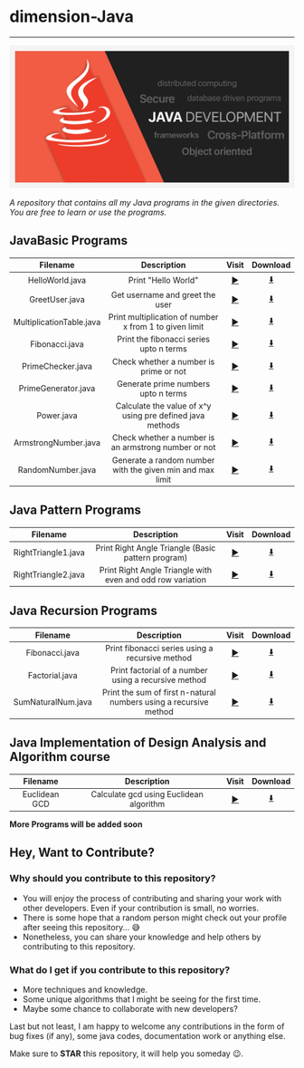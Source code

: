 # dimension-Java
---
![Java Banner](https://raw.githubusercontent.com/kode-logger/resource-data-storage/main/dimension-java/JavaBanner.jpg)

*A repository that contains all my Java programs in the given directories. You are free to learn or use the programs.*

## JavaBasic Programs

| Filename             | Description | Visit | Download |
| :----:               |    :----:     | :----:       | :----: |
| HelloWorld.java      | Print "Hello World"       | [:arrow_forward:](https://github.com/kode-logger/dimension-Java/tree/main/JavaBasic/HelloWorld "HelloWorld") | [:arrow_down:](https://raw.githubusercontent.com/kode-logger/dimension-Java/main/JavaBasic/HelloWorld/HelloWorld.java "HelloWorld.java")
| GreetUser.java       | Get username and greet the user | [:arrow_forward:](https://github.com/kode-logger/dimension-Java/tree/main/JavaBasic/GreetUser "GreetUser") | [:arrow_down:](https://raw.githubusercontent.com/kode-logger/dimension-Java/main/JavaBasic/GreetUser/GreetUser.java "GreetUser.java")
| MultiplicationTable.java | Print multiplication of number x from 1 to given limit | [:arrow_forward:](https://github.com/kode-logger/dimension-Java/tree/main/JavaBasic/MultiplicationTable "MultiplicationTable") | [:arrow_down:](https://raw.githubusercontent.com/kode-logger/dimension-Java/main/JavaBasic/MultiplicationTable/MultiplicationTable.java "MultiplicationTable.java")
| Fibonacci.java | Print the fibonacci series upto n terms | [:arrow_forward:](https://github.com/kode-logger/dimension-Java/tree/main/JavaBasic/FibonacciSeries "Fibonacci") | [:arrow_down:](https://raw.githubusercontent.com/kode-logger/dimension-Java/main/JavaBasic/FibonacciSeries/Fibonacci.java "Fibonacci.java")
| PrimeChecker.java | Check whether a number is prime or not | [:arrow_forward:](https://github.com/kode-logger/dimension-Java/tree/main/JavaBasic/PrimeChecker "PrimeChecker") | [:arrow_down:](https://raw.githubusercontent.com/kode-logger/dimension-Java/main/JavaBasic/PrimeChecker/PrimeChecker.java "PrimeChecker.java")
| PrimeGenerator.java | Generate prime numbers upto n terms | [:arrow_forward:](https://github.com/kode-logger/dimension-Java/tree/main/JavaBasic/PrimeGenerator "PrimeGenerator") | [:arrow_down:](https://raw.githubusercontent.com/kode-logger/dimension-Java/main/JavaBasic/PrimeGenerator/PrimeGenerator.java "PrimeGenerator.java")
| Power.java | Calculate the value of x^y using pre defined java methods | [:arrow_forward:](https://github.com/kode-logger/dimension-Java/tree/main/JavaBasic/Power "Power") | [:arrow_down:](https://raw.githubusercontent.com/kode-logger/dimension-Java/main/JavaBasic/Power/Power.java "Power.java")
| ArmstrongNumber.java | Check whether a number is an armstrong  number or not | [:arrow_forward:](https://github.com/kode-logger/dimension-Java/tree/main/JavaBasic/ArmstrongNumber "ArmstrongNumber") | [:arrow_down:](https://raw.githubusercontent.com/kode-logger/dimension-Java/main/JavaBasic/ArmstrongNumber/ArmstrongNumber.java "ArmstrongNumber.java")
| RandomNumber.java | Generate a random number with the given min and max limit | [:arrow_forward:](https://github.com/kode-logger/dimension-Java/tree/main/JavaBasic/RandomNumber "RandomNumber") | [:arrow_down:](https://raw.githubusercontent.com/kode-logger/dimension-Java/main/JavaBasic/RandomNumber/RandomNumber.java "RandomNumber.java")

## Java Pattern Programs

| Filename | Description | Visit | Download |
| :----:   | :----:      | :----: | :----: |
| RightTriangle1.java | Print Right Angle Triangle (Basic pattern program) | [:arrow_forward:](https://github.com/kode-logger/dimension-Java/tree/main/JavaPattern/RightTriangle1 "RightTriangle1") | [:arrow_down:](https://raw.githubusercontent.com/kode-logger/dimension-Java/main/JavaPattern/RightTriangle1/RightTriangle1.java "RightTriangle1.java") |
| RightTriangle2.java | Print Right Angle Triangle with even and odd row variation | [:arrow_forward:](https://github.com/kode-logger/dimension-Java/tree/main/JavaPattern/RightTriangle2 "RightTriangle2") | [:arrow_down:](https://raw.githubusercontent.com/kode-logger/dimension-Java/main/JavaPattern/RightTriangle2/RightTriangle2.java "RightTriangle2.java") |

## Java Recursion Programs

| Filename | Description | Visit | Download |
| :----:   | :----:      | :----: | :----: |
| Fibonacci.java | Print fibonacci series using a recursive method | [:arrow_forward:](https://github.com/kode-logger/dimension-Java/tree/main/JavaRecursion/Fibonacci "Fibonacci") | [:arrow_down:](https://raw.githubusercontent.com/kode-logger/dimension-Java/main/JavaRecursion/Fibonacci/Fibonacci.java "Fibonacci.java") |
| Factorial.java | Print factorial of a number using a recursive method | [:arrow_forward:](https://github.com/kode-logger/dimension-Java/tree/main/JavaRecursion/Factorial "Factorial") | [:arrow_down:](https://raw.githubusercontent.com/kode-logger/dimension-Java/main/JavaRecursion/Factorial/Factorial.java "Factorial.java") |
| SumNaturalNum.java | Print the sum of first n-natural numbers using a recursive method | [:arrow_forward:](https://github.com/kode-logger/dimension-Java/tree/main/JavaRecursion/SumNaturalNum "Sum of first n natural numbers") | [:arrow_down:](https://raw.githubusercontent.com/kode-logger/dimension-Java/main/JavaRecursion/SumNaturalNum/SumNaturalNum.java "SumNaturalNum.java") |

## Java Implementation of Design Analysis and Algorithm course

| Filename | Description | Visit | Download |
| :----:   | :----:      | :----: | :----: |
| Euclidean GCD | Calculate gcd using Euclidean algorithm | [:arrow_forward:](https://github.com/kode-logger/dimension-Java/tree/main/Course_DAA/GreatestCommonDivisor "Euclidean GCD") | [:arrow_down:](https://raw.githubusercontent.com/kode-logger/dimension-Java/main/Course_DAA/GreatestCommonDivisor/EuclidGCD.java "EuclidGCD.java") | 

**More Programs will be added soon**

## Hey, Want to Contribute?

### Why should you contribute to this repository?

- You will enjoy the process of contributing and sharing your work with other developers. Even if your contribution is
  small, no worries.
- There is some hope that a random person might check out your profile after seeing this repository... 😅
- Nonetheless, you can share your knowledge and help others by contributing to this repository.

### What do I get if you contribute to this repository?

- More techniques and knowledge.
- Some unique algorithms that I might be seeing for the first time.
- Maybe some chance to collaborate with new developers?

Last but not least, I am happy to welcome any contributions in the form of bug fixes (if any), some java codes,
documentation work or anything else.

Make sure to **STAR** this repository, it will help you someday 😉.
